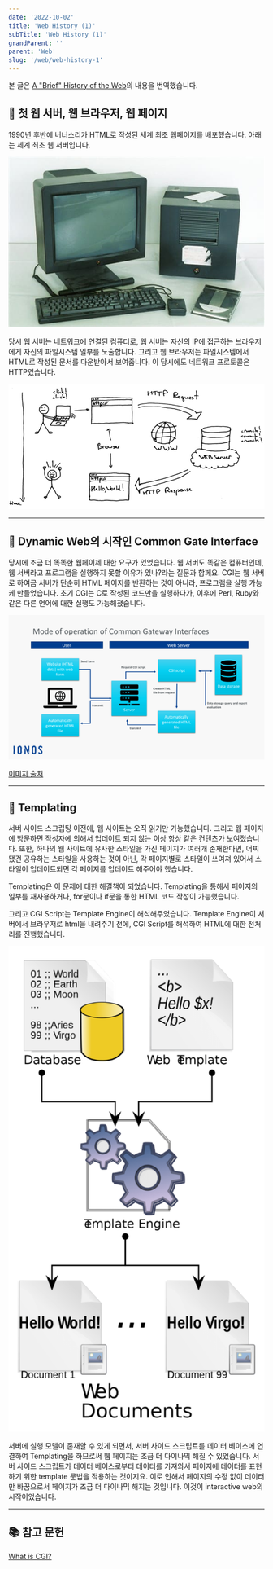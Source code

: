 ```yaml
---
date: '2022-10-02'
title: 'Web History (1)'
subTitle: 'Web History (1)'
grandParent: ''
parent: 'Web'
slug: '/web/web-history-1'
---
```


본 글은 [A "Brief" History of the Web](https://dev.to/snickdx/a-brief-history-of-the-web-9c3)의 내용을 번역했습니다.

## 📌 첫 웹 서버, 웹 브라우저, 웹 페이지

1990년 후반에 버너스리가 HTML로 작성된 세계 최초 웹페이지를 배포했습니다. 아래는 세계 최초 웹 서버입니다.

![](./computer.jpeg)

당시 웹 서버는 네트워크에 연결된 컴퓨터로, 웹 서버는 자신의 IP에 접근하는 브라우저에게 자신의 파일시스템 일부를 노출합니다. 그리고 웹 브라우저는 파일시스템에서 HTML로 작성된 문서를 다운받아서 보여줍니다. 이 당시에도 네트워크 프로토콜은 HTTP였습니다.

![](./initial-server.jpeg)

---

## 📌 Dynamic Web의 시작인 Common Gate Interface

당시에 조금 더 똑똑한 웹페이제 대한 요구가 있었습니다. 웹 서버도 똑같은 컴퓨터인데, 웹 서버라고 프로그램을 실행하지 못할 이유가 있나?라는 질문과 함께요. CGI는 웹 서버로 하여금 서버가 단순히 HTML 페이지를 반환하는 것이 아니라, 프로그램을 실행 가능케 만들었습니다. 초기 CGI는 C로 작성된 코드만을 실행하다가, 이후에 Perl, Ruby와 같은 다른 언어에 대한 실행도 가능해졌습니다.

![](./cgi-1.png)

[이미지 출처](https://www.ionos.co.uk/digitalguide/websites/web-development/what-is-a-cgi/)

---

## 📌 Templating

서버 사이드 스크립팅 이전에, 웹 사이트는 오직 읽기만 가능했습니다. 그리고 웹 페이지에 방문하면 작성자에 의해서 업데이트 되지 않는 이상 항상 같은 컨텐츠가 보여졌습니다. 또한, 하나의 웹 사이트에 유사한 스타일을 가진 페이지가 여러개 존재한다면, 어찌됐건 공유하는 스타일을 사용하는 것이 아닌, 각 페이지별로 스타일이 쓰여져 있어서 스타일이 업데이트되면 각 페이지를 업데이트 해주어야 했습니다.

Templating은 이 문제에 대한 해결책이 되었습니다. Templating을 통해서 페이지의 일부를 재사용하거나, for문이나 if문을 통한 HTML 코드 작성이 가능했습니다.

그리고 CGI Script는 Template Engine이 해석해주었습니다. Template Engine이 서버에서 브라우저로 html을 내려주기 전에, CGI Script를 해석하여 HTML에 대한 전처리를 진행했습니다.

![](./cgi-3.png)

서버에 실행 모델이 존재할 수 있게 되면서, 서버 사이드 스크립트를 데이터 베이스에 연결하여 Templating을 하므로써 웹 페이지는 조금 더 다이나믹 해질 수 있었습니다. 서버 사이드 스크립트가 데이터 베이스로부터 데이터를 가져와서 페이지에 데이터를 표현하기 위한 template 문법을 적용하는 것이지요. 이로 인해서 페이지의 수정 없이 데이터만 바꿈으로서 페이지가 조금 더 다이나믹 해지는 것입니다. 이것이 interactive web의 시작이었습니다.

---

## 📚 참고 문헌

[What is CGI?](https://www.ionos.co.uk/digitalguide/websites/web-development/what-is-a-cgi/)

